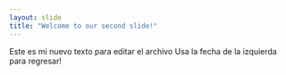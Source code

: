 ```yaml
---
layout: slide
title: "Welcome to our second slide!"
---
```

Este es mi nuevo texto para editar el archivo
Usa la fecha de la izquierda para regresar!

